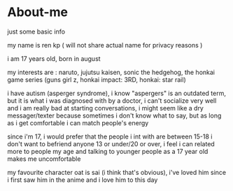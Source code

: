 # About-me
just some basic info


my name is ren kp ( will not share actual name for privacy reasons )

i am 17 years old, born in august

my interests are : naruto, jujutsu kaisen, sonic the hedgehog, the honkai game series (guns girl z, honkai impact: 3RD, honkai: star rail)

i have autism (asperger syndrome), i know "aspergers" is an outdated term, but it is what i was diagnosed with by a doctor, i can't socialize very well and i am really bad at starting conversations,
i might seem like a dry messager/texter because sometimes i don't know what to say, but as long as i get comfortable i can match people's energy

since i'm 17, i would prefer that the people i int with are between 15-18
i don't want to befriend anyone 13 or under/20 or over, i feel i can related more to people my age and talking to younger people as a 17 year old makes me uncomfortable

my favourite character oat is sai (i think that's obvious), i've loved him since i first saw him in the anime and i love him to this day
